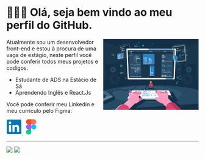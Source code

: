 # 👨🏽‍💻  Olá, seja bem vindo ao meu perfil do GitHub.
<img src="code.gif" width="250" align="right">
Atualmente sou um desenvolvedor front-end e estou à procura de uma vaga de estágio, 
 neste perfil você pode conferir todos meus projetos e codígos.
 
 
 
 -  Estudante de ADS na Estácio de Sá
- Aprendendo Inglês e React.Js
 
 Você pode conferir meu Linkedin e meu currículo pelo Figma:
 
 <div id="badges">
  <a href = "www.linkedin.com/in/pedroleodev" target="_blank">
    <img src="https://github.com/devicons/devicon/blob/master/icons/linkedin/linkedin-original.svg" title="Linkedin" alt="Linkedin" width="40" height="40"/>
  </a>
  <a href ="https://www.figma.com/file/v01UJTdziL4Z5nyeXS4RRL/Curriculo?node-id=0%3A1&t=8pCEzTx6wfqK40Er-1" target="_blank">
  <img src="https://github.com/devicons/devicon/blob/master/icons/figma/figma-original.svg" title="Figma" alt="Figma" width="40" height="40">
  </a>
</div>



---


<div align = "left">
<img height = "200em" src="https://github-readme-stats.vercel.app/api/top-langs/?username=apenasopedro&show_icons=true&theme=bear&count_private=true"/>
<img height = "200em" src="https://github-readme-stats.vercel.app/api?username=apenasopedro&show_icons=true&show_icons=true&theme=bear&count_private=true" />
</div>
